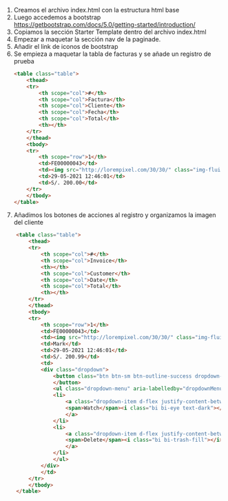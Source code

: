 1. Creamos el archivo index.html con la estructura html base
2. Luego accedemos a bootstrap https://getbootstrap.com/docs/5.0/getting-started/introduction/
3. Copiamos la sección Starter Template dentro del archivo index.html
4. Empezar a maquetar la sección nav de la paginade.
5. Añadir el link de iconos de bootstrap <link rel="stylesheet" href="https://cdn.jsdelivr.net/npm/bootstrap-icons@1.5.0/font/bootstrap-icons.css">
6. Se empieza a maquetar la tabla de facturas y se añade un registro de prueba
    ```html
    <table class="table">
        <thead>
        <tr>
            <th scope="col">#</th>
            <th scope="col">Factura</th>
            <th scope="col">Cliente</th>
            <th scope="col">Fecha</th>
            <th scope="col">Total</th>
            <th></th>
        </tr>
        </thead>
        <tbody>
        <tr>
            <th scope="row">1</th>
            <td>FE00000043</td>
            <td><img src="http://lorempixel.com/30/30/" class="img-fluid rounded-circle" alt="..."> Mark</td>
            <td>29-05-2021 12:46:01</td>
            <td>S/. 200.00</td>
        </tr>
        </tbody>
    </table>
    ```
7. Añadimos los botones de acciones al registro y organizamos la imagen del cliente
```html
    <table class="table">
        <thead>
        <tr>
            <th scope="col">#</th>
            <th scope="col">Invoice</th>
            <th></th>
            <th scope="col">Customer</th>
            <th scope="col">Date</th>
            <th scope="col">Total</th>
            <th></th>
        </tr>
        </thead>
        <tbody>
        <tr>
            <th scope="row">1</th>
            <td>FE00000043</td>
            <td><img src="http://lorempixel.com/30/30/" class="img-fluid rounded-circle" alt="..."></td>
            <td>Mark</td>
            <td>29-05-2021 12:46:01</td>
            <td>S/. 200.99</td>
            <td>
            <div class="dropdown">
                <button class="btn btn-sm btn-outline-success dropdown-toggle" type="button" id="dropdownMenuButton1" data-bs-toggle="dropdown" aria-expanded="false">                    
                </button>
                <ul class="dropdown-menu" aria-labelledby="dropdownMenuButton1">
                <li>          
                    <a class="dropdown-item d-flex justify-content-between" href="#">
                    <span>Watch</span><i class="bi bi-eye text-dark"></i>
                    </a>                                  
                </li>
                <li>
                    <a class="dropdown-item d-flex justify-content-between" href="#">
                    <span>Delete</span><i class="bi bi-trash-fill"></i>
                    </a>                        
                </li>
                </ul>
            </div>
            </td>
        </tr>
        </tbody>
    </table>
```
